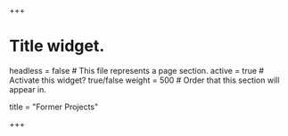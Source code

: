 +++
# Title widget.
headless = false  # This file represents a page section.
active = true  # Activate this widget? true/false
weight = 500  # Order that this section will appear in.

title = "Former Projects"

+++